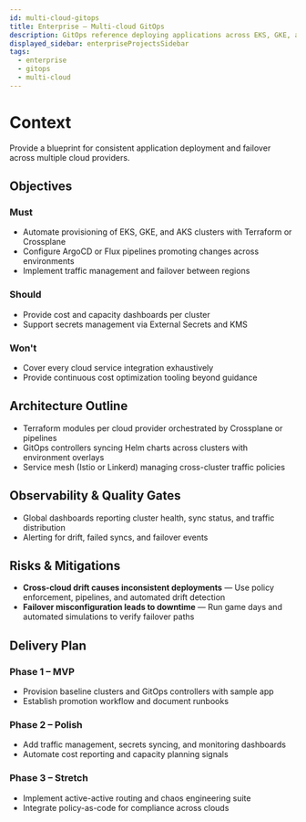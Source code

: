 ```yaml
---
id: multi-cloud-gitops
title: Enterprise – Multi-cloud GitOps
description: GitOps reference deploying applications across EKS, GKE, and AKS.
displayed_sidebar: enterpriseProjectsSidebar
tags:
  - enterprise
  - gitops
  - multi-cloud
---
```


# Context

Provide a blueprint for consistent application deployment and failover across multiple cloud providers.

## Objectives

### Must
- Automate provisioning of EKS, GKE, and AKS clusters with Terraform or Crossplane
- Configure ArgoCD or Flux pipelines promoting changes across environments
- Implement traffic management and failover between regions

### Should
- Provide cost and capacity dashboards per cluster
- Support secrets management via External Secrets and KMS

### Won't
- Cover every cloud service integration exhaustively
- Provide continuous cost optimization tooling beyond guidance

## Architecture Outline

- Terraform modules per cloud provider orchestrated by Crossplane or pipelines
- GitOps controllers syncing Helm charts across clusters with environment overlays
- Service mesh (Istio or Linkerd) managing cross-cluster traffic policies

## Observability & Quality Gates

- Global dashboards reporting cluster health, sync status, and traffic distribution
- Alerting for drift, failed syncs, and failover events

## Risks & Mitigations

- **Cross-cloud drift causes inconsistent deployments** — Use policy enforcement, pipelines, and automated drift detection
- **Failover misconfiguration leads to downtime** — Run game days and automated simulations to verify failover paths

## Delivery Plan

### Phase 1 – MVP
- Provision baseline clusters and GitOps controllers with sample app
- Establish promotion workflow and document runbooks

### Phase 2 – Polish
- Add traffic management, secrets syncing, and monitoring dashboards
- Automate cost reporting and capacity planning signals

### Phase 3 – Stretch
- Implement active-active routing and chaos engineering suite
- Integrate policy-as-code for compliance across clouds
